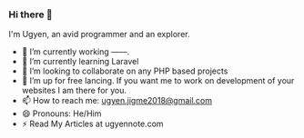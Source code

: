 ### Hi there 👋

I'm Ugyen, an avid programmer and an explorer.
- 🔭 I’m currently working ––––.
- 🌱 I’m currently learning Laravel
- 👯 I’m looking to collaborate on any PHP based projects
- 🤔 I’m up for free lancing. If you want me to work on development of your websites I am there for you.
- 📫 How to reach me: ugyen.jigme2018@gmail.com
- 😄 Pronouns: He/Him
- ⚡ Read My Articles at ugyennote.com

<!--
**Ugyenjigmerangdrel/Ugyenjigmerangdrel** is a ✨ _special_ ✨ repository because its `README.md` (this file) appears on your GitHub profile.

Here are some ideas to get you started:

- 🔭 I’m currently working on ...
- 🌱 I’m currently learning ...
- 👯 I’m looking to collaborate on ...
- 🤔 I’m looking for help with ...
- 💬 Ask me about ...
- 📫 How to reach me: ...
- 😄 Pronouns: ...
- ⚡ Fun fact: ...
-->
